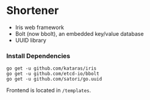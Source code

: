 # Shortener

- Iris web framework
- Bolt (now bbolt), an embedded key/value database
- UUID library

### Install Dependencies
```
go get -u github.com/kataras/iris
go get -u github.com/etcd-io/bbolt
go get -u github.com/satori/go.uuid

```

Frontend is located in `/templates`.
